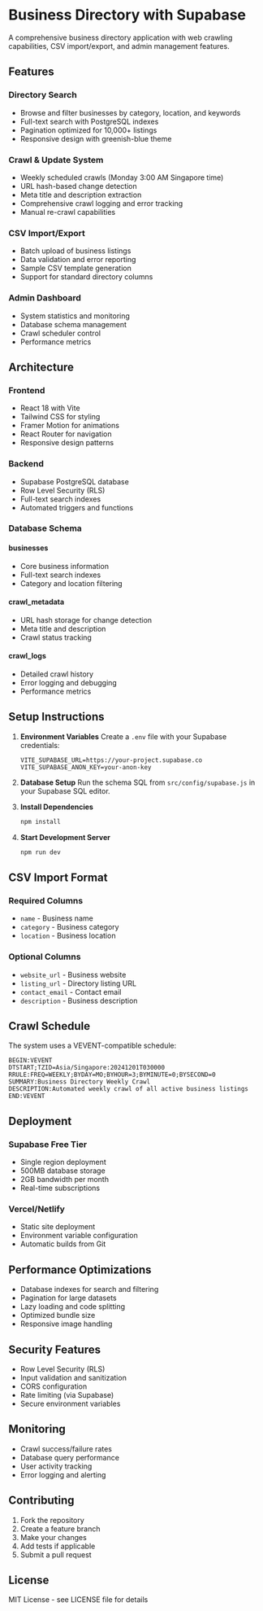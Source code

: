 # Business Directory with Supabase

A comprehensive business directory application with web crawling capabilities, CSV import/export, and admin management features.

## Features

### Directory Search
- Browse and filter businesses by category, location, and keywords
- Full-text search with PostgreSQL indexes
- Pagination optimized for 10,000+ listings
- Responsive design with greenish-blue theme

### Crawl & Update System
- Weekly scheduled crawls (Monday 3:00 AM Singapore time)
- URL hash-based change detection
- Meta title and description extraction
- Comprehensive crawl logging and error tracking
- Manual re-crawl capabilities

### CSV Import/Export
- Batch upload of business listings
- Data validation and error reporting
- Sample CSV template generation
- Support for standard directory columns

### Admin Dashboard
- System statistics and monitoring
- Database schema management
- Crawl scheduler control
- Performance metrics

## Architecture

### Frontend
- React 18 with Vite
- Tailwind CSS for styling
- Framer Motion for animations
- React Router for navigation
- Responsive design patterns

### Backend
- Supabase PostgreSQL database
- Row Level Security (RLS)
- Full-text search indexes
- Automated triggers and functions

### Database Schema

#### businesses
- Core business information
- Full-text search indexes
- Category and location filtering

#### crawl_metadata
- URL hash storage for change detection
- Meta title and description
- Crawl status tracking

#### crawl_logs
- Detailed crawl history
- Error logging and debugging
- Performance metrics

## Setup Instructions

1. **Environment Variables**
   Create a `.env` file with your Supabase credentials:
   ```
   VITE_SUPABASE_URL=https://your-project.supabase.co
   VITE_SUPABASE_ANON_KEY=your-anon-key
   ```

2. **Database Setup**
   Run the schema SQL from `src/config/supabase.js` in your Supabase SQL editor.

3. **Install Dependencies**
   ```bash
   npm install
   ```

4. **Start Development Server**
   ```bash
   npm run dev
   ```

## CSV Import Format

### Required Columns
- `name` - Business name
- `category` - Business category
- `location` - Business location

### Optional Columns
- `website_url` - Business website
- `listing_url` - Directory listing URL
- `contact_email` - Contact email
- `description` - Business description

## Crawl Schedule

The system uses a VEVENT-compatible schedule:

```
BEGIN:VEVENT
DTSTART;TZID=Asia/Singapore:20241201T030000
RRULE:FREQ=WEEKLY;BYDAY=MO;BYHOUR=3;BYMINUTE=0;BYSECOND=0
SUMMARY:Business Directory Weekly Crawl
DESCRIPTION:Automated weekly crawl of all active business listings
END:VEVENT
```

## Deployment

### Supabase Free Tier
- Single region deployment
- 500MB database storage
- 2GB bandwidth per month
- Real-time subscriptions

### Vercel/Netlify
- Static site deployment
- Environment variable configuration
- Automatic builds from Git

## Performance Optimizations

- Database indexes for search and filtering
- Pagination for large datasets
- Lazy loading and code splitting
- Optimized bundle size
- Responsive image handling

## Security Features

- Row Level Security (RLS)
- Input validation and sanitization
- CORS configuration
- Rate limiting (via Supabase)
- Secure environment variables

## Monitoring

- Crawl success/failure rates
- Database query performance
- User activity tracking
- Error logging and alerting

## Contributing

1. Fork the repository
2. Create a feature branch
3. Make your changes
4. Add tests if applicable
5. Submit a pull request

## License

MIT License - see LICENSE file for details